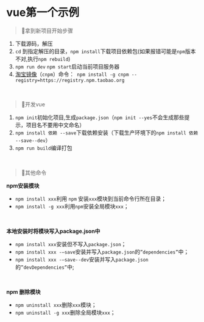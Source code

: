 # vue第一个示例

>  🍿拿到新项目开始步骤

1. 下载源码，解压
2. `cd` 到指定解压的目录，`npm install`下载项目依赖包(如果报错可能是`npm`版本不对,执行`npm rebuild`)
3. `npm run dev` `npm start`启动当前项目服务器
4. [淘宝镜像](http://npm.taobao.org/)（`cnpm`）命令：` npm install -g cnpm --registry=https://registry.npm.taobao.org`

&nbsp;

>  🍿开发vue

1. `npm init`初始化项目,生成`package.json`（`npm init --yes`不会生成那些提示，项目名不要用中文命名）
2. `npm install 依赖 --save`下载依赖安装（下载生产环境下的`npm install 依赖 --save--dev`）
3. `npm run build`编译打包

&nbsp;

> 🍿其他命令

**npm安装模块**

- `npm install xxx`利用 `npm` 安装`xxx`模块到当前命令行所在目录；
- `npm install -g xxx`利用`npm`安装全局模块`xxx`；

&nbsp;

**本地安装时将模块写入package.json中**

- `npm install xxx`安装但不写入`package.json`；
- `npm install xxx -–save`安装并写入`package.json`的`”dependencies”`中；
- `npm install xxx -–save--dev`安装并写入`package.json`的`”devDependencies”`中;

&nbsp;

**npm 删除模块**

* `npm uninstall xxx`删除`xxx`模块； 
* `npm uninstall -g xxx`删除全局模块`xxx`；

